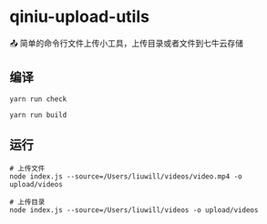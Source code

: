 # qiniu-upload-utils

📤 简单的命令行文件上传小工具，上传目录或者文件到七牛云存储

## 编译
```shell
yarn run check

yarn run build
```

## 运行
```shell
# 上传文件
node index.js --source=/Users/liuwill/videos/video.mp4 -o upload/videos

# 上传目录
node index.js --source=/Users/liuwill/videos -o upload/videos
```
